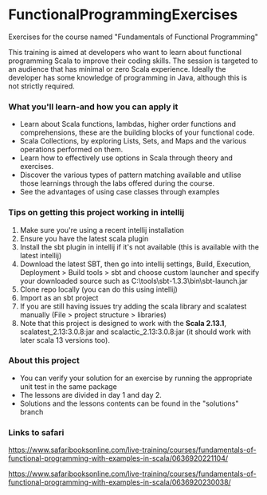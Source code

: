 # FunctionalProgrammingExercises
Exercises for the course named "Fundamentals of Functional Programming"

This training is aimed at developers who want to learn about functional programming Scala to improve their coding skills. The session is targeted to an audience that has minimal or zero Scala experience. Ideally the developer has some knowledge of programming in Java, although this is not strictly required.

### What you'll learn-and how you can apply it

* Learn about Scala functions, lambdas, higher order functions and comprehensions, these are the building blocks of your functional code.
* Scala Collections, by exploring Lists, Sets, and Maps and the various operations performed on them.
* Learn how to effectively use options in Scala through theory and exercises.
* Discover the various types of pattern matching available and utilise those learnings through the labs offered during the course.
* See the advantages of using case classes through examples

### Tips on getting this project working in intellij

1. Make sure you're using a recent intellij installation
2. Ensure you have the latest scala plugin
3. Install the sbt plugin in intellij if it's not available (this is available with the latest intellij)
4. Download the latest SBT, then go into intellij settings, Build, Execution, Deployment > Build tools > sbt and 
   choose custom launcher and specify your downloaded source such as C:\tools\sbt-1.3.3\bin\sbt-launch.jar
5. Clone repo locally (you can do this using intellij)
6. Import as an sbt project
7. If you are still having issues try adding the scala library and scalatest manually (File > project structure > libraries)
8. Note that this project is designed to work with the **Scala 2.13.1**, scalatest_2.13:3.0.8:jar and scalactic_2.13:3.0.8:jar (it should work with later scala 13 versions too).

### About this project
* You can verify your solution for an exercise by running the appropriate unit test in the same package
* The lessons are divided in day 1 and day 2.
* Solutions and the lessons contents can be found in the "solutions" branch 

### Links to safari
https://www.safaribooksonline.com/live-training/courses/fundamentals-of-functional-programming-with-examples-in-scala/0636920221104/

https://www.safaribooksonline.com/live-training/courses/fundamentals-of-functional-programming-with-examples-in-scala/0636920230038/
